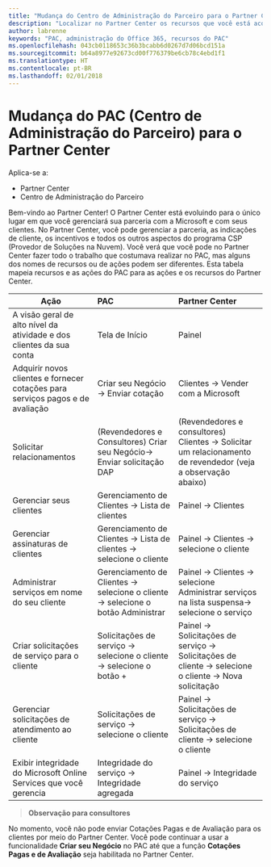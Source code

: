 ```yaml
---
title: "Mudança do Centro de Administração do Parceiro para o Partner Center"
description: "Localizar no Partner Center os recursos que você está acostumado a usar no Centro de Administração do Parceiro"
author: labrenne
keywords: "PAC, administração do Office 365, recursos do PAC"
ms.openlocfilehash: 043cb0118653c36b3bcabb6d0267d7d06bcd151a
ms.sourcegitcommit: b64a8977e92673cd00f776379be6cb78c4ebd1f1
ms.translationtype: HT
ms.contentlocale: pt-BR
ms.lasthandoff: 02/01/2018
---
```

# <a name="moving-from-partner-admin-center-pac-to-partner-center"></a>Mudança do PAC (Centro de Administração do Parceiro) para o Partner Center

Aplica-se a:
- Partner Center
- Centro de Administração do Parceiro

Bem-vindo ao Partner Center! O Partner Center está evoluindo para o único lugar em que você gerenciará sua parceria com a Microsoft e com seus clientes. No Partner Center, você pode gerenciar a parceria, as indicações de cliente, os incentivos e todos os outros aspectos do programa CSP (Provedor de Soluções na Nuvem). Você verá que você pode no Partner Center fazer todo o trabalho que costumava realizar no PAC, mas alguns dos nomes de recursos ou de ações podem ser diferentes. Esta tabela mapeia recursos e as ações do PAC para as ações e os recursos do Partner Center.


|**Ação**   |**PAC**   |**Partner Center**   |
|--------------|:--------------|:---------------|
|A visão geral de alto nível da atividade e dos clientes da sua conta|Tela de Início|Painel|
|Adquirir novos clientes e fornecer cotações para serviços pagos e de avaliação|Criar seu Negócio -> Enviar cotação|Clientes -> Vender com a Microsoft|
|Solicitar relacionamentos|(Revendedores e Consultores) Criar seu Negócio-> Enviar solicitação DAP|(Revendedores e consultores) Clientes -> Solicitar um relacionamento de revendedor (veja a observação abaixo)|
|Gerenciar seus clientes|Gerenciamento de Clientes -> Lista de clientes|Painel -> Clientes|
|Gerenciar assinaturas de clientes|Gerenciamento de Clientes -> Lista de clientes -> selecione o cliente|Painel -> Clientes -> selecione o cliente|
|Administrar serviços em nome do seu cliente|Gerenciamento de Clientes -> selecione o cliente -> selecione o botão Administrar|Painel -> Clientes -> selecione Administrar serviços na lista suspensa-> selecione o serviço|
|Criar solicitações de serviço para o cliente|Solicitações de serviço -> selecione o cliente -> selecione o botão + | Painel -> Solicitações de serviço -> Solicitações de cliente -> selecione o cliente -> Nova solicitação|
|Gerenciar solicitações de atendimento ao cliente| Solicitações de serviço -> selecione o cliente|Painel -> Solicitações de serviço -> Solicitações de cliente -> selecione o cliente|
|Exibir integridade do Microsoft Online Services que você gerencia|Integridade do serviço -> Integridade agregada|Painel -> Integridade do serviço|

>**Observação para consultores**<br> 

No momento, você não pode enviar Cotações Pagas e de Avaliação para os clientes por meio do Partner Center.  Você pode continuar a usar a funcionalidade **Criar seu Negócio** no PAC até que a função **Cotações Pagas e de Avaliação** seja habilitada no Partner Center.